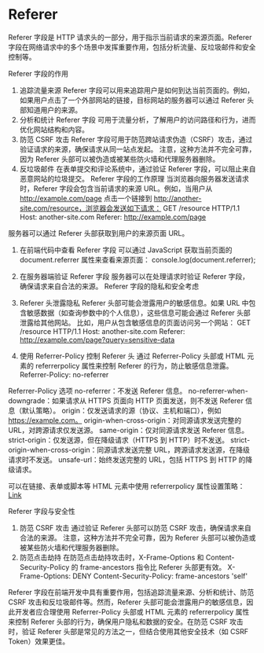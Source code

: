 # Referer

Referer 字段是 HTTP 请求头的一部分，用于指示当前请求的来源页面。Referer 字段在网络请求中的多个场景中发挥重要作用，包括分析流量、反垃圾邮件和安全控制等。

Referer 字段的作用

1. 追踪流量来源
Referer 字段可以用来追踪用户是如何到达当前页面的。例如，如果用户点击了一个外部网站的链接，目标网站的服务器可以通过 Referer 头部知道用户的来源。
2. 分析和统计
Referer 字段 可用于流量分析，了解用户的访问路径和行为，进而优化网站结构和内容。
3. 防范 CSRF 攻击
Referer 字段可用于防范跨站请求伪造（CSRF）攻击，通过验证请求的来源，确保请求从同一站点发起。
注意，这种方法并不完全可靠，因为 Referer 头部可以被伪造或被某些防火墙和代理服务器删除。
4. 反垃圾邮件
在表单提交和评论系统中，通过验证 Referer 字段，可以阻止来自恶意网站的垃圾提交。
Referer 字段的工作原理
当浏览器向服务器发送请求时，Referer 字段会包含当前请求的来源 URL。例如，当用户从 <http://example.com/page> 点击一个链接到 <http://another-site.com/resource，浏览器会发送如下请求：>
GET /resource HTTP/1.1
Host: another-site.com
Referer: <http://example.com/page>

服务器可以通过 Referer 头部获取到用户的来源页面 URL。

1. 在前端代码中查看 Referer 字段
可以通过 JavaScript 获取当前页面的 document.referrer 属性来查看来源页面：
console.log(document.referrer);

2. 在服务器端验证 Referer 字段
服务器可以在处理请求时验证 Referer 字段，确保请求来自合法的来源。
Referer 字段的隐私和安全考虑
1. Referer 头泄露隐私
Referer 头部可能会泄露用户的敏感信息。如果 URL 中包含敏感数据（如查询参数中的个人信息），这些信息可能会通过 Referer 头部泄露给其他网站。
比如，用户从包含敏感信息的页面访问另一个网站：
GET /resource HTTP/1.1
Host: another-site.com
Referer: <http://example.com/page?query=sensitive-data>

2. 使用 Referrer-Policy 控制 Referer 头
通过 Referrer-Policy 头部或 HTML 元素的 referrerpolicy 属性来控制 Referer 的行为，防止敏感信息泄露。
Referrer-Policy: no-referrer

Referrer-Policy 选项
no-referrer：不发送 Referer 信息。
no-referrer-when-downgrade：如果请求从 HTTPS 页面向 HTTP 页面发送，则不发送 Referer 信息（默认策略）。
origin：仅发送请求的源（协议、主机和端口），例如 <https://example.com。>
origin-when-cross-origin：对同源请求发送完整的 URL，对跨源请求仅发送源。
same-origin：仅对同源请求发送 Referer 信息。
strict-origin：仅发送源，但在降级请求（HTTPS 到 HTTP）时不发送。
strict-origin-when-cross-origin：同源请求发送完整 URL，跨源请求发送源，在降级请求时不发送。
unsafe-url：始终发送完整的 URL，包括 HTTPS 到 HTTP 的降级请求。

可以在链接、表单或脚本等 HTML 元素中使用 referrerpolicy 属性设置策略：
<a href="https://another-site.com/resource" referrerpolicy="no-referrer">Link</a>
<form action="https://another-site.com/submit" referrerpolicy="origin">
  <!-- 表单内容 -->
</form>

Referer 字段与安全性

1. 防范 CSRF 攻击
通过验证 Referer 头部可以防范 CSRF 攻击，确保请求来自合法的来源。
注意，这种方法并不完全可靠，因为 Referer 头部可以被伪造或被某些防火墙和代理服务器删除。
2. 防范点击劫持
在防范点击劫持攻击时，X-Frame-Options 和 Content-Security-Policy 的 frame-ancestors 指令比 Referer 头部更有效。
X-Frame-Options: DENY
Content-Security-Policy: frame-ancestors 'self'

Referer 字段在前端开发中具有重要作用，包括追踪流量来源、分析和统计、防范 CSRF 攻击和反垃圾邮件等。然而，Referer 头部可能会泄露用户的敏感信息，因此开发者应合理使用 Referrer-Policy 头部或 HTML 元素的 referrerpolicy 属性来控制 Referer 头部的行为，确保用户隐私和数据的安全。在防范 CSRF 攻击时，验证 Referer 头部是常见的方法之一，但结合使用其他安全技术（如 CSRF Token）效果更佳。
